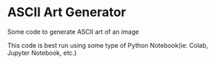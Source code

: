 # ASCII Art Generator
Some code to generate ASCII art of an image

This code is best run using some type of Python Notebook(ie: Colab, Jupyter Notebook, etc.)
